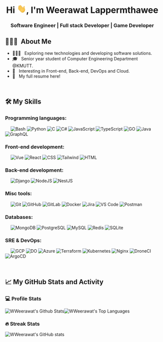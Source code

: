 <h1 align="center">Hi <img src="https://raw.githubusercontent.com/ABSphreak/ABSphreak/master/gifs/Hi.gif" width="30px">, I'm Weerawat Lappermthawee</h1>
<h3 align="center">Software Engineer | Full stack Developer | Game Developer</h3>
 
<!--<h3 align="center">
  <a href="https://git.io/typing-svg">
    <img src="https://readme-typing-svg.herokuapp.com?font=Montserrat&weight=700&size=24&duration=3000&pause=400&color=799AF7&center=true&vCenter=true&width=435&lines=I'M+SOFTWARE+DEVELOPER;FROM+THAILAND" alt="Typing SVG" />
  </a>
</h3> -->

## 👨🏻‍💻 &nbsp;About Me 

- 👨🏻‍💻 &nbsp; Exploring new technologies and developing software solutions.
- 🎓 &nbsp; Senior year student of Computer Engineering Department @KMUTT.
- 💼 &nbsp; Interesting in Front-end, Back-end, DevOps and Cloud.
- 📄 &nbsp; My full resume here! 

&emsp;

## 🛠️ My Skills
### Programming languages:
&emsp;
![Bash](https://img.shields.io/badge/-Bash-000?&logo=GNU-Bash)
![Python](https://img.shields.io/badge/-Python-000?&logo=Python)
![C](https://img.shields.io/badge/-C/C++-000?&logo=c%2B%2B)
![C#](https://img.shields.io/badge/-C%23-000?&logo=c-sharp)
![JavaScript](https://img.shields.io/badge/-JavaScript-000?&logo=JavaScript)
![TypeScript](https://img.shields.io/badge/-TypeScript-000?&logo=TypeScript&logoColor=007ACC)
![GO](https://img.shields.io/badge/-GO-000?&logo=Go)
![Java](https://img.shields.io/badge/-Java-000?&logo=openjdk)
![GraphQL](https://img.shields.io/badge/-GraphQL-000?&logo=GraphQL)


### Front-end development:
&emsp;
![Vue](https://img.shields.io/badge/-Vue.Js-000?&logo=vue.js)
![React](https://img.shields.io/badge/-React-000?&logo=React)
![CSS](https://img.shields.io/badge/-CSS-000?&logo=CSS3&logoColor=2665f2)
![Tailwind](https://img.shields.io/badge/-Tailwind_CSS-000?&logo=tailwind-css)
![HTML](https://img.shields.io/badge/-HTML-000?&logo=HTML5)
<!-- ![Redux](https://img.shields.io/badge/-Redux-000?&logo=Redux)
![Next.js](https://img.shields.io/badge/-Next.js-000?&logo=Next.js)
![Material-UI](https://img.shields.io/badge/-Material--UI-000?&logo=Material-UI)
![Chakra UI](https://img.shields.io/badge/-Chakra%20UI-000?&logo=Chakra-UI)
![SCSS](https://img.shields.io/badge/-SCSS-000?&logo=Sass)
![Chart.js](https://img.shields.io/badge/-Chart.js-000?&logo=Chart.js) -->
### Back-end development:
&emsp;
![Django](https://img.shields.io/badge/-Django-000?&logo=django&logoColor=084b32)
![NodeJS](https://img.shields.io/badge/-NodeJS-000?&logo=node.js)
![NestJS](https://img.shields.io/badge/-NestJS-000?&logo=Nestjs&logoColor=e0234d)
### Misc tools:
&emsp;
![Git](https://img.shields.io/badge/-Git-000?&logo=Git)
![GitHub](https://img.shields.io/badge/-GitHub-000?&logo=GitHub)
![GitLab](https://img.shields.io/badge/-GitLab-000?&logo=GitLab)
![Docker](https://img.shields.io/badge/-Docker-000?&logo=Docker)
![Jira](https://img.shields.io/badge/-Jira-000?&logo=Jira&logoColor=0b65df)
![VS Code](https://img.shields.io/badge/-VS%20Code-000?&logo=Visual-Studio-Code&logoColor=3b99d4)
![Postman](https://img.shields.io/badge/-Postman-000?&logo=Postman)

### Databases:
&emsp;
![MongoDB](https://img.shields.io/badge/-MongoDB-000?&logo=MongoDB)
![PostgreSQL](https://img.shields.io/badge/-PostgreSQL-000?&logo=PostgreSQL)
![MySQL](https://img.shields.io/badge/-MySQL-000?&logo=MySQL)
![Redis](https://img.shields.io/badge/-Redis-000?&logo=Redis)
![SQLite](https://img.shields.io/badge/-SQLite-000?&logo=SQLite)

### SRE & DevOps:
&emsp;
![GCP](https://img.shields.io/badge/-Google_Cloud-000?&logo=google-cloud)
![DO](https://img.shields.io/badge/-Digital_Ocean-000?&logo=digitalOcean)
![Azure](https://img.shields.io/badge/-Microsoft_Azure-000?&logo=microsoft-azure)
![Terraform](https://img.shields.io/badge/-Terraform-000?&logo=Terraform)
![Kubernetes](https://img.shields.io/badge/-Kubernetes-000?&logo=Kubernetes)
![Nginx](https://img.shields.io/badge/-Nginx-000?&logo=Nginx)
![DroneCI](https://img.shields.io/badge/-Drone_CI-000?&logo=drone)
![ArgoCD](https://img.shields.io/badge/-Argo_CD-000?&logo=argoCD)

&emsp;

## 📈 My GitHub Stats and Activity

### 💻 Profile Stats

<img alt="WWeerawat's Github Stats" src="https://github-readme-stats.vercel.app/api/?username=wweerawat&show_icons=true&include_all_commits=true&count_private=true&theme=react&hide_border=true&bg_color=1F222E&title_color=F85D7F&icon_color=F8D866" height="192px"/><img alt="WWeerawat's Top Languages" src="https://github-readme-stats.vercel.app/api/top-langs/?username=wweerawat&langs_count=8&layout=compact&theme=react&hide_border=true&bg_color=1F222E&title_color=F85D7F&icon_color=F8D866" height="192px"/>


### 🔥 Streak Stats

![WWeerawat's GitHub stats](https://github-readme-streak-stats.herokuapp.com/?user=wweerawat&theme=tokyonight)
